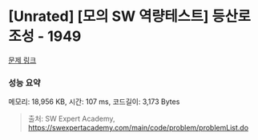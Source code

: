 # [Unrated] [모의 SW 역량테스트] 등산로 조성 - 1949 

[문제 링크](https://swexpertacademy.com/main/code/problem/problemDetail.do?contestProbId=AV5PoOKKAPIDFAUq) 

### 성능 요약

메모리: 18,956 KB, 시간: 107 ms, 코드길이: 3,173 Bytes



> 출처: SW Expert Academy, https://swexpertacademy.com/main/code/problem/problemList.do